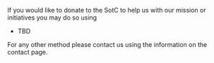 If you would like to donate to the SotC to help us with our mission or initiatives you may do so using 

* TBD

For any other method please contact us using the information on the contact page. 



